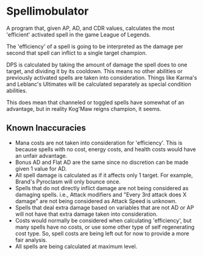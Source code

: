 Spellimobulator
==

A program that, given AP, AD, and CDR values, calculates the most 'efficient' activated spell in the game League of Legends.

The 'efficiency' of a spell is going to be interpreted as the damage per second that spell can inflict to a single target champion.

DPS is calculated by taking the amount of damage the spell does to one target, and dividing it by its cooldown. This means no other abilities or previously activated spells are taken into consideration. Things like Karma's and Leblanc's Ultimates will be calculated separately as special condition abilities.

This does mean that channeled or toggled spells have somewhat of an advantage, but in reality Kog'Maw reigns champion, it seems.

## Known Inaccuracies

* Mana costs are not taken into consideration for 'efficiency'. This is because spells with no cost, energy costs, and health costs would have an unfair advantage.
* Bonus AD and Flat AD are the same since no discretion can be made given 1 value for AD.
* All spell damage is calculated as if it affects only 1 target. For example, Brand's Pyroclasm will only bounce once.
* Spells that do not directly inflict damage are not being considered as damaging spells. i.e., Attack modifiers and "Every 3rd attack does X damage" are not being considered as Attack Speed is unknown.
* Spells that deal extra damage based on variables that are not AD or AP will not have that extra damage taken into consideration.
* Costs would normally be considered when calculating 'efficiency', but many spells have no costs, or use some other type of self regenerating cost type. So, spell costs are being left out for now to provide a more fair analysis.
* All spells are being calculated at maximum level.